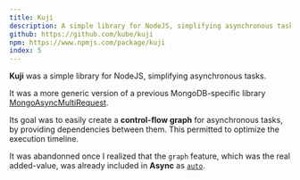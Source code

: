```yaml
---
title: Kuji
description: A simple library for NodeJS, simplifying asynchronous tasks
github: https://github.com/kube/kuji
npm: https://www.npmjs.com/package/kuji
index: 5
---
```


**Kuji** was a simple library for NodeJS, simplifying asynchronous tasks.

It was a more generic version of a previous MongoDB-specific library [MongoAsyncMultiRequest](https://github.com/kube/mongoAsyncMultiRequest).

Its goal was to easily create a **control-flow graph** for asynchronous tasks, by providing dependencies between them. This permitted to optimize the execution timeline.

It was abandonned once I realized that the `graph` feature, which was the real added-value, was already included in **Async** as [`auto`](https://caolan.github.io/async/docs.html#auto).
